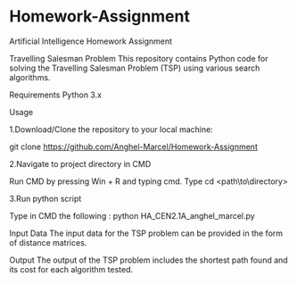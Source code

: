 # Homework-Assignment
Artificial Intelligence Homework Assignment

Travelling Salesman Problem
This repository contains Python code for solving the Travelling Salesman Problem (TSP) using various search algorithms.

Requirements
Python 3.x

Usage

1.Download/Clone the repository to your local machine:

git clone https://github.com/Anghel-Marcel/Homework-Assignment 

2.Navigate to project directory in CMD

Run CMD by pressing Win + R and typing cmd.
Type cd <path\to\directory>

3.Run python script

Type in CMD the following : python HA_CEN2.1A_anghel_marcel.py


Input Data
The input data for the TSP problem can be provided in the form of distance matrices.

Output
The output of the TSP problem includes the shortest path found and its cost for each algorithm tested.

